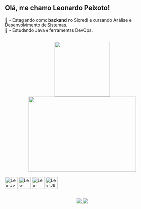 ## Olá, me chamo Leonardo Peixoto!
  🤔 - Estagiando como <strong>backand</strong> no Sicredi e cursando Análise e Desenvolvimento de Sistemas.<br>
  🌱 - Estudando Java e ferramentas DevOps.
  ##
  
<div align = center>
  <a href="https://github.com/souzapeixoto1">
  <img height="180" src="https://github-readme-stats.vercel.app/api?username=souzapeixoto1&theme=tokyonight&show_icons=true"/>
  <img height="245" width="350" src="https://github-readme-stats.vercel.app/api/top-langs/?username=souzapeixoto1&hide=html&layout=compact&theme=tokyonight"/>
 </div>
  
  <div style="display: inline_block"><br>
    <img align="center" alt="Leo-Jv" height="40" src="https://cdn.jsdelivr.net/gh/devicons/devicon/icons/java/java-original.svg"/>
    <img align="center" alt="Leo-CSS" height="40" src="https://cdn.jsdelivr.net/gh/devicons/devicon/icons/css3/css3-original-wordmark.svg"/>
    <img align="center" alt="Leo-HTML" height="40" src="https://cdn.jsdelivr.net/gh/devicons/devicon/icons/html5/html5-original-wordmark.svg"/>
    <img align="center" alt="Leo-JS" height="40" src="https://cdn.jsdelivr.net/gh/devicons/devicon/icons/javascript/javascript-original.svg"
    <img align="center" alt="Leo-SPRING" height="50" src="https://cdn.jsdelivr.net/gh/devicons/devicon/icons/spring/spring-original-wordmark.svg"/>
    
  </div>
 
  ##
  
<div align = center>
  <a href="https://www.linkedin.com/in/lsouzaz/" alt="Linkedin">
  <img src="https://img.shields.io/badge/LinkedIn-0077B5?style=for-the-badge&logo=linkedin&logoColor=white=LINK-DO-SEU-LINKEDIN" />
  <a href="https://www.instagram.com/thesouzaz/" target="_blank"><img src="https://img.shields.io/badge/-Instagram-%23E4405F?style=for-the-badge&logo=instagram&logoColor=white" target="_blank">
 </div>
  

   


  
  
  

